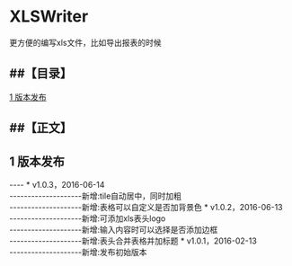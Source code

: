 # XLSWriter
更方便的编写xls文件，比如导出报表的时候

##【目录】
----

[1 版本发布 ](#1)  

##【正文】
----
<h2 name="1">1 版本发布</h2>
----
* v1.0.3，2016-06-14</br>  
  --------------------新增:tile自动居中，同时加粗</br>
  --------------------新增:表格可以自定义是否加背景色
* v1.0.2，2016-06-13</br>
  --------------------新增:可添加xls表头logo</br>
  --------------------新增:输入内容时可以选择是否添加边框 </br>
  --------------------新增:表头合并表格并加标题
* v1.0.1，2016-02-13</br>
  --------------------新增:发布初始版本
